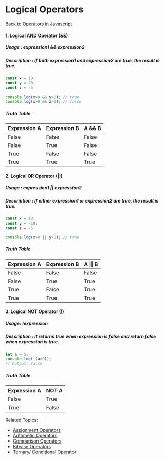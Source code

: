 # Logical Operators
[Back to Operators in Javascript](../README.md#operators-in-javascript)


#### 1. Logical AND Operator (&&)
##### Usage : expression1 && expression2
##### Description : If both expression1 and expression2 are true, the result is true.

```js
const x = 10;
const y = 20;
const z = -5

console.log(x>0 && y>0); // true
console.log(x>0 && z>0); // false
```
##### Truth Table
|Expression A  |Expression B  |A && B   |
|--------------|--------------|---------|
|False         |False         |False    |
|False         |True          |False    |
|True          |False         |False    |
|True          |True          |True     |



#### 2. Logical OR Operator (||)
##### Usage : expression1 || expression2
##### Description : If either expression1 or expression2 are true, the result is true.

```js
const x = 10;
const y = -10;
const z = -5

console.log(x>0 || y>0); // true
```
##### Truth Table
|Expression A  |Expression B  |A \|\| B |
|--------------|--------------|---------|
|False         |False         |False    |
|False         |True          |True     |
|True          |False         |True     |
|True          |True          |True     |



#### 3. Logical NOT Operator (!)
##### Usage: !expression
##### Description : It returns true when expression is false and return false when expression is true.

```js
let a = 5;
console.log(!(a>0));
// Output: false
```
##### Truth Table
|Expression A  |NOT A   |
|--------------|--------|
|False         |True    |
|True          |False   |



Related Topics:
- [Assignment Operators](1.Assignment_Operators/README.md#assignment-operators)
- [Arithmetic Operators](2.Arithmetic_Operators/README.md#arithmetic-operators)
- [Comparison Operators](3.Comparison_Operators/README.md#comparison-operators)
- [Bitwise Operators](4.Bitwise_Operators/README.md#bitwise-operators)
- [Ternary/ Conditional Operator](6.Ternary_Operators/README.md#ternary-operator)